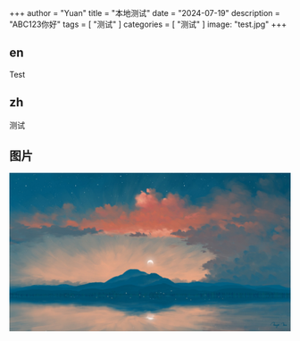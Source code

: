 +++
author = "Yuan"
title = "本地测试"
date = "2024-07-19"
description = "ABC123你好"
tags = [
    "测试"
]
categories = [
    "测试"
]
image: "test.jpg"
+++

## en
Test

## zh
测试

## 图片
![测试用Photo1！](test.jpg)